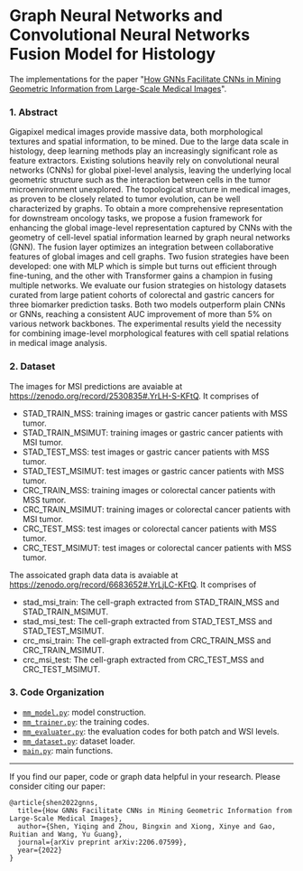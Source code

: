 # Graph Neural Networks and Convolutional Neural Networks Fusion Model for Histology

The implementations for the paper "[How GNNs Facilitate CNNs in Mining Geometric Information from Large-Scale Medical Images](https://arxiv.org/abs/2206.07599)".


### 1. Abstract
Gigapixel medical images provide massive data, both morphological textures and spatial information, to be mined. Due to the large data scale in histology, deep learning methods play an increasingly significant role as feature extractors. Existing solutions heavily rely on convolutional neural networks (CNNs) for global pixel-level analysis, leaving the underlying local geometric structure such as the interaction between cells in the tumor microenvironment unexplored. The topological structure in medical images, as proven to be closely related to tumor evolution, can be well characterized by graphs. To obtain a more comprehensive representation for downstream oncology tasks, we propose a fusion framework for enhancing the global image-level representation captured by CNNs with the geometry of cell-level spatial information learned by graph neural networks (GNN). The fusion layer optimizes an integration between collaborative features of global images and cell graphs. Two fusion strategies have been developed: one with MLP which is simple but turns out efficient through fine-tuning, and the other with Transformer gains a champion in fusing multiple networks. We evaluate our fusion strategies on histology datasets curated from large patient cohorts of colorectal and gastric cancers for three biomarker prediction tasks. Both two models outperform plain CNNs or GNNs, reaching a consistent AUC improvement of more than 5% on various network backbones. The experimental results yield the necessity for combining image-level morphological features with cell spatial relations in medical image analysis. 


### 2. Dataset
The images for MSI predictions are avaiable at https://zenodo.org/record/2530835#.YrLH-S-KFtQ. It comprises of 
- STAD_TRAIN_MSS: training images or gastric cancer patients with MSS tumor.
- STAD_TRAIN_MSIMUT: training images or gastric cancer patients with MSI tumor.
- STAD_TEST_MSS: test images or gastric cancer patients with MSS tumor.
- STAD_TEST_MSIMUT: test images or gastric cancer patients with MSS tumor.
- CRC_TRAIN_MSS: training images or colorectal cancer patients with MSS tumor.
- CRC_TRAIN_MSIMUT: training images or colorectal cancer patients with MSI tumor.
- CRC_TEST_MSS: test images or colorectal cancer patients with MSS tumor.
- CRC_TEST_MSIMUT: test images or colorectal cancer patients with MSS tumor.

The assoicated graph data data is avaiable at https://zenodo.org/record/6683652#.YrLjLC-KFtQ. It comprises of
- stad_msi_train: The cell-graph extracted from STAD_TRAIN_MSS and STAD_TRAIN_MSIMUT.
- stad_msi_test: The cell-graph extracted from STAD_TEST_MSS and STAD_TEST_MSIMUT.
- crc_msi_train: The cell-graph extracted from CRC_TRAIN_MSS and CRC_TRAIN_MSIMUT.
- crc_msi_test: The cell-graph extracted from CRC_TEST_MSS and CRC_TEST_MSIMUT. 

### 3. Code Organization

- [`mm_model.py`](mm_model.py): model construction.
- [`mm_trainer.py`](mm_trainer.py): the training codes.
- [`mm_evaluater.py`](mm_evaluater.py): the evaluation codes for both patch and WSI levels.
- [`mm_dataset.py`](mm_dataset.py): dataset loader.
- [`main.py`](main.py): main functions.

---
If you find our paper, code or graph data helpful in your research. Please consider citing our paper:
```
@article{shen2022gnns,
  title={How GNNs Facilitate CNNs in Mining Geometric Information from Large-Scale Medical Images},
  author={Shen, Yiqing and Zhou, Bingxin and Xiong, Xinye and Gao, Ruitian and Wang, Yu Guang},
  journal={arXiv preprint arXiv:2206.07599},
  year={2022}
}
```



